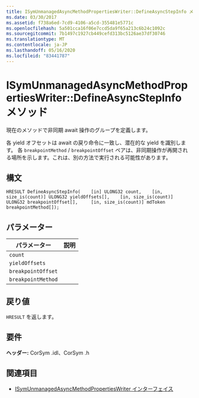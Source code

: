 ```yaml
---
title: ISymUnmanagedAsyncMethodPropertiesWriter::DefineAsyncStepInfo メソッド
ms.date: 03/30/2017
ms.assetid: f738a6ed-7cd9-4106-a5cd-355481e5771c
ms.openlocfilehash: 5a501cca16f06e7ccd5da9f65a213c6b24c1092c
ms.sourcegitcommit: 7b1497c1927cb449cefd313bc5126ae37df30746
ms.translationtype: MT
ms.contentlocale: ja-JP
ms.lasthandoff: 05/16/2020
ms.locfileid: "83441787"
---
```

# <a name="isymunmanagedasyncmethodpropertieswriterdefineasyncstepinfo-method"></a>ISymUnmanagedAsyncMethodPropertiesWriter::DefineAsyncStepInfo メソッド
現在のメソッドで非同期 await 操作のグループを定義します。  
  
 各 yield オフセットは await の戻り命令に一致し、潜在的な yield を識別します。 各 `breakpointMethod` / `breakpointOffset` ペアは、非同期操作が再開される場所を示します。これは、別の方法で実行される可能性があります。  
  
## <a name="syntax"></a>構文  
  
```idl  
HRESULT DefineAsyncStepInfo(    [in] ULONG32 count,    [in, size_is(count)] ULONG32 yieldOffsets[],    [in, size_is(count)] ULONG32 breakpointOffset[],     [in, size_is(count)] mdToken breakpointMethod[]);  
```  
  
## <a name="parameters"></a>パラメーター  
  
|パラメーター|説明|  
|---------------|-----------------|  
|`count`||  
|`yieldOffsets`||  
|`breakpointOffset`||  
|`breakpointMethod`||  
  
## <a name="return-value"></a>戻り値  
 `HRESULT` を返します。  
  
## <a name="requirements"></a>要件  
 **ヘッダー:** CorSym .idl、CorSym .h  
  
## <a name="see-also"></a>関連項目

- [ISymUnmanagedAsyncMethodPropertiesWriter インターフェイス](isymunmanagedasyncmethodpropertieswriter-interface.md)

